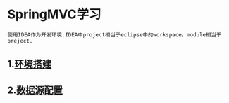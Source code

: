 # SpringMVC学习
	使用IDEA作为开发环境.IDEA中project相当于eclipse中的workspace，module相当于preject.
	
##  1.[环境搭建](base-enr.md)
##  2.[数据源配置](datasource.md)
